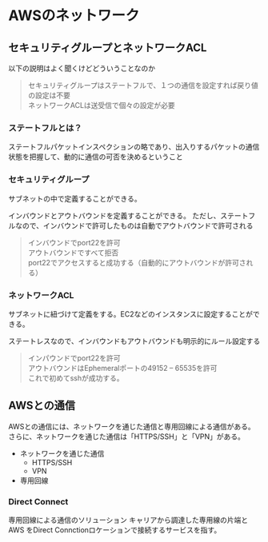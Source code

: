 # AWSのネットワーク

## セキュリティグループとネットワークACL
以下の説明はよく聞くけどどういうことなのか
>セキュリティグループはステートフルで、１つの通信を設定すれば戻り値の設定は不要  
>ネットワークACLは送受信で個々の設定が必要

### ステートフルとは？
ステートフルパケットインスペクションの略であり、出入りするパケットの通信状態を把握して、動的に通信の可否を決めるということ

### セキュリティグループ
サブネットの中で定義することができる。

インバウンドとアウトバウンドを定義することができる。
ただし、ステートフルなので、インバウンドで許可したものは自動でアウトバウンドで許可される
>インバウンドでport22を許可  
>アウトバウンドですべて拒否  
>port22でアクセスすると成功する（自動的にアウトバウンドが許可される）

### ネットワークACL
サブネットに紐づけて定義をする。EC2などのインスタンスに設定することができる。

ステートレスなので、インバウンドもアウトバウンドも明示的にルール設定する
>インパウンドでport22を許可  
>アウトバウンドはEphemeralポートの49152 – 65535を許可  
>これで初めてsshが成功する。

## AWSとの通信
AWSとの通信には、ネットワークを通じた通信と専用回線による通信がある。
さらに、ネットワークを通じた通信は「HTTPS/SSH」と「VPN」がある。
- ネットワークを通じた通信
  - HTTPS/SSH
  - VPN
- 専用回線
### Direct Connect
専用回線による通信のソリューション
キャリアから調達した専用線の片端とAWS をDirect Connctionロケーションで接続するサービスを指す。